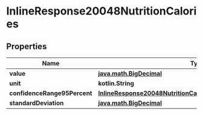 
# InlineResponse20048NutritionCalories

## Properties
Name | Type | Description | Notes
------------ | ------------- | ------------- | -------------
**value** | [**java.math.BigDecimal**](java.math.BigDecimal.md) |  | 
**unit** | **kotlin.String** |  | 
**confidenceRange95Percent** | [**InlineResponse20048NutritionCaloriesConfidenceRange95Percent**](InlineResponse20048NutritionCaloriesConfidenceRange95Percent.md) |  | 
**standardDeviation** | [**java.math.BigDecimal**](java.math.BigDecimal.md) |  | 




